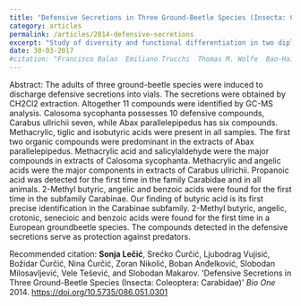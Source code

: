 ```yaml
---
title: "Defensive Secretions in Three Ground-Beetle Species (Insecta: Coleoptera: Carabidae)"
category: articles
permalink: /articles/2014-defensive-secretions
excerpt: "Study of diversity and functional differentiation in two diploid Orchids."
date: 30-03-2017
#citation: "Francisco Balao  Emiliano Trucchi  Thomas M. Wolfe  Bao‐Hai Hao  Maria Teresa Lorenzo  Juliane Baar Laura Sedman  Carolin Kosiol  Fabian Amman  Mark W. Chase  Mikael Hedrén  Ovidiu Paun. 'Adaptive sequence evolution is driven by biotic stress in a pair of orchid species (*Dactylorhiza*) with distinct ecological optima.' Molecular Ecology 2017. <a href='https://onlinelibrary.wiley.com/doi/epdf/10.1111/mec.14123'>https://doi.org/10.1111/mec.14123 </a>"
---
```


<!-- <a href="https://osf.io/preprints/socarxiv/a7b3m/download">Download PDF here.</a> -->

Abstract: The adults of three ground-beetle species were induced to discharge defensive secretions into vials. The secretions were obtained by CH2Cl2 extraction. Altogether 11 compounds were identified by GC-MS analysis. Calosoma sycophanta possesses 10 defensive compounds, Carabus ullrichii seven, while Abax parallelepipedus has six compounds. Methacrylic, tiglic and isobutyric acids were present in all samples. The first two organic compounds were predominant in the extracts of Abax parallelepipedus. Methacrylic acid and salicylaldehyde were the major compounds in extracts of Calosoma sycophanta. Methacrylic and angelic acids were the major components in extracts of Carabus ullrichii. Propanoic acid was detected for the first time in the family Carabidae and in all animals. 2-Methyl butyric, angelic and benzoic acids were found for the first time in the subfamily Carabinae. Our finding of butyric acid is its first precise identification in the Carabinae subfamily. 2-Methyl butyric, angelic, crotonic, senecioic and benzoic acids were found for the first time in a European groundbeetle species. The compounds detected in the defensive secretions serve as protection against predators.

Recommended citation:
**Sonja Lečić**, Srećko Ćurčić, Ljubodrag Vujisić, Božidar Ćurčić, Nina Ćurčić, Zoran Nikolić, Boban Anđelković, Slobodan Milosavljević, Vele Tešević, and Slobodan Makarov. 'Defensive Secretions in Three Ground-Beetle Species (Insecta: Coleoptera: Carabidae)' *Bio One* 2014. <a href='https://bioone.org/journals/annales-zoologici-fennici/volume-51/issue-3/086.051.0301/Defensive-Secretions-in-Three-Ground-Beetle-Species-Insecta--Coleoptera/10.5735/086.051.0301.short'>https://doi.org/10.5735/086.051.0301 </a>
